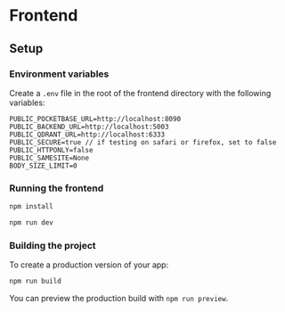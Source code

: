 # Frontend

## Setup

### Environment variables

Create a `.env` file in the root of the frontend directory with the following variables:

```
PUBLIC_POCKETBASE_URL=http://localhost:8090
PUBLIC_BACKEND_URL=http://localhost:5003
PUBLIC_QDRANT_URL=http://localhost:6333
PUBLIC_SECURE=true // if testing on safari or firefox, set to false
PUBLIC_HTTPONLY=false
PUBLIC_SAMESITE=None
BODY_SIZE_LIMIT=0
```

### Running the frontend

```bash
npm install

npm run dev
```

### Building the project

To create a production version of your app:

```bash
npm run build
```

You can preview the production build with `npm run preview`.
